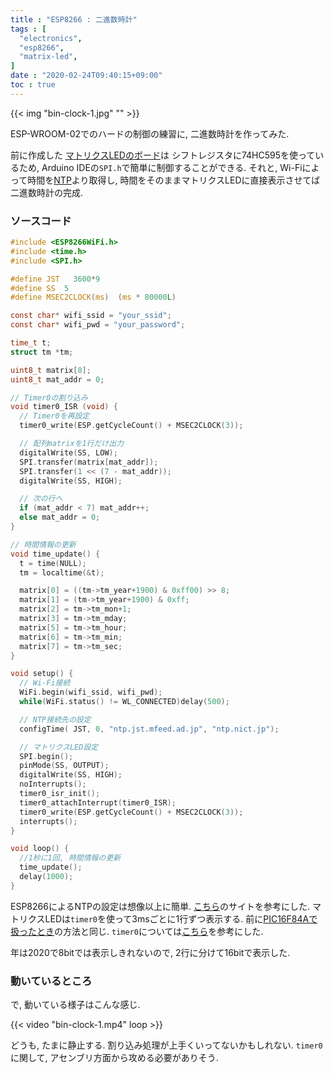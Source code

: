 ```yaml
---
title : "ESP8266 : 二進数時計"
tags : [
  "electronics",
  "esp8266",
  "matrix-led",
]
date : "2020-02-24T09:40:15+09:00"
toc : true
---
```


{{< img "bin-clock-1.jpg" "" >}}

ESP-WROOM-02でのハードの制御の練習に, 
二進数時計を作ってみた.

<!--more-->


前に作成した
[マトリクスLEDのボード](/posts/pic16f84a/matrix/)は
シフトレジスタに74HC595を使っているため, 
Arduino IDEの`SPI.h`で簡単に制御することができる.
それと, Wi-Fiによって時間を[NTP](https://ja.wikipedia.org/wiki/Network_Time_Protocol)より取得し, 
時間をそのままマトリクスLEDに直接表示させてば二進数時計の完成.

### ソースコード

```c
#include <ESP8266WiFi.h>
#include <time.h>
#include <SPI.h>

#define JST   3600*9
#define SS  5
#define MSEC2CLOCK(ms)  (ms * 80000L)

const char* wifi_ssid = "your_ssid";
const char* wifi_pwd = "your_password";

time_t t;
struct tm *tm;

uint8_t matrix[8];
uint8_t mat_addr = 0;

// Timer0の割り込み
void timer0_ISR (void) {
  // Timer0を再設定
  timer0_write(ESP.getCycleCount() + MSEC2CLOCK(3));

  // 配列matrixを1行だけ出力
  digitalWrite(SS, LOW);
  SPI.transfer(matrix[mat_addr]);
  SPI.transfer(1 << (7 - mat_addr));
  digitalWrite(SS, HIGH);

  // 次の行へ
  if (mat_addr < 7) mat_addr++;
  else mat_addr = 0;
}

// 時間情報の更新
void time_update() {
  t = time(NULL);
  tm = localtime(&t);

  matrix[0] = ((tm->tm_year+1900) & 0xff00) >> 8;
  matrix[1] = (tm->tm_year+1900) & 0xff;
  matrix[2] = tm->tm_mon+1;
  matrix[3] = tm->tm_mday;
  matrix[5] = tm->tm_hour;
  matrix[6] = tm->tm_min;
  matrix[7] = tm->tm_sec;
}

void setup() {
  // Wi-Fi接続
  WiFi.begin(wifi_ssid, wifi_pwd);
  while(WiFi.status() != WL_CONNECTED)delay(500);

  // NTP接続先の設定
  configTime( JST, 0, "ntp.jst.mfeed.ad.jp", "ntp.nict.jp");

  // マトリクスLED設定
  SPI.begin();
  pinMode(SS, OUTPUT);
  digitalWrite(SS, HIGH);
  noInterrupts();
  timer0_isr_init();
  timer0_attachInterrupt(timer0_ISR);
  timer0_write(ESP.getCycleCount() + MSEC2CLOCK(3));
  interrupts();
}

void loop() {
  //1秒に1回, 時間情報の更新
  time_update();
  delay(1000);
}
```

ESP8266によるNTPの設定は想像以上に簡単.
[こちら](https://qiita.com/h_nari/items/d0374d1e1e36b9d988c0)のサイトを参考にした.
マトリクスLEDは`timer0`を使って3msごとに1行ずつ表示する.
前に[PIC16F84Aで扱ったとき](/posts/pic16f84a/matrix/)の方法と同じ.
`timer0`については[こちら](https://lipoyang.hatenablog.com/entry/20161205/p1)を参考にした.

年は2020で8bitでは表示しきれないので, 
2行に分けて16bitで表示した.

### 動いているところ

で, 動いている様子はこんな感じ.

{{< video "bin-clock-1.mp4" loop >}}

どうも, たまに静止する.
割り込み処理が上手くいってないかもしれない.
`timer0`に関して, アセンブリ方面から攻める必要がありそう.
